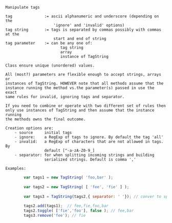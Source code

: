     Manipulate tags 

    tag              := ascii alphanumeric and underscore (depending on the 
                         'ignore' and 'invalid' options)
    tag string       := tags is separated by commas possibly with commas at the
                         start and end of string   
    tag parameter    := can be any one of: 
                            tag string
                            array
                            instance of TagString
    
    Class ensure unique (unordered) values.

    All (most?) parameters are flexible enough to accept strings, arrays or 
    instances of TagString. HOWEVER note that all methods assume that the 
    instance running the method vs.the parameter(s) passed in use the exact
    same rules for invalid, ignoring tags and separator.
    
    If you need to combine or operate with two different set of rules then
    only use instances of TagString and then assume that the instance running
    the methods owns the final outcome.
    
    Creation options are:
        - source     initial tags
        - ignore:    a RegExp of tags to ignore. By default the tag 'all' 
        - invalid:   a RegExp of characters that are not allowed in tags. By 
                     default [^-a-zA-Z0-9_]
        - separator: for when splitting incoming strings and building
                     serialized strings. Default is comma ','
                      
    Examples:     
````javascript    
        var tags1 = new TagString( 'foo,bar' );
        
        var tags2 = new TagString( [ 'fee', 'fie' ] );
        
        var tags3 = TagString(tags2,{ separator: ' '}); // conver to space delimited
        
        tags2.add(tags1);  // fee,fie,foo,bar
        tags2.toggle( ['fie','foo'], false ); // fee,bar
        tags3.remove('fee'); // fie
````        
